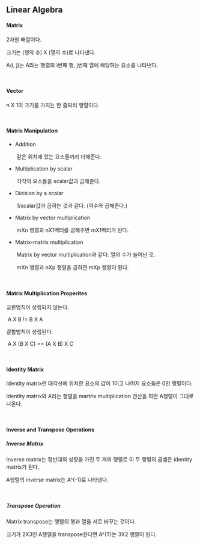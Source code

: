 ## Linear Algebra

#### Matrix

2차원 배열이다.

크기는 (행의 수) X (열의 수)로 나타낸다.

A(i, j)는 A라는 행렬의 i번째 행, j번째 열에 해당하는 요소를 나타낸다.

<br>

#### Vector

n X 1의 크기를 가지는 한 줄짜리 행렬이다.

<br>

#### Matrix Manipulation

+ Addition

  ​	같은 위치에 있는 요소들끼리 더해준다.

+ Multiplication by scalar

  ​	각각의 요소들을 scalar값과 곱해준다.

+ Dicision by a scalar

  ​	1/scalar값과 곱하는 것과 같다. (역수와 곱해준다.)

+ Matrix by vector multiplication

  ​	mXn 행렬과 nX1벡터를 곱해주면 mX1벡터가 된다.

+ Matrix-matrix multiplication

  ​	Matrix by vector multiplication과 같다. 열의 수가 늘어난 것.

  ​	mXn 행렬과 nXp 행렬을 곱하면 mXp 행렬이 된다.

<br>

#### Matrix Multiplication Properites

교환법칙이 성립되지 않는다.

​	A X B != B X A

결합법칙이 성립된다.

​	A X (B X C) == (A X B) X C

<br>

#### Identity Matrix

Identity matrix란 대각선에 위치한 요소의 값이 1이고 나머지 요소들은 0인 행렬이다.

Identity matrix와 A라는 행렬을 martrix multiplication 연산을 하면 A행렬이 그대로 나온다.

<br>

#### Inverse and Transpose Operations

##### Inverse Matrix

Inverse matrix는 정반대의 성향을 가진 두 개의 행렬로 이 두 행렬의 곱셈은 identity matrix가 된다.

A행렬의 inverse matrix는 A^(-1)로 나타낸다.

<br>

##### Transpose Operation

Matrix transpose는 행렬의 행과 열을 서로 바꾸는 것이다.

크기가 2X3인 A행렬을 transpose한다면 A^(T)는 3X2 행렬이 된다.
